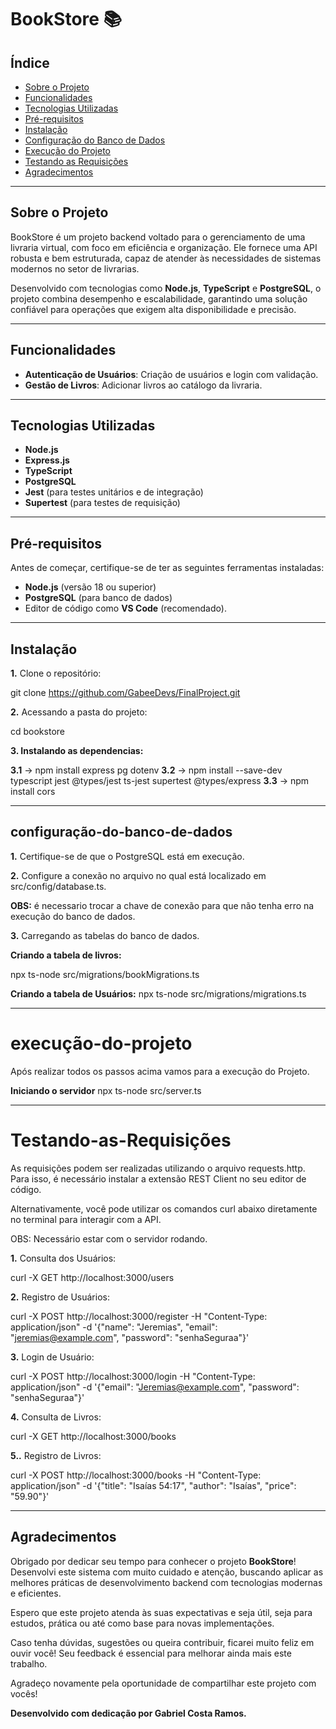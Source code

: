 # BookStore 📚

## Índice  
- [Sobre o Projeto](#sobre-o-projeto)  
- [Funcionalidades](#funcionalidades)  
- [Tecnologias Utilizadas](#tecnologias-utilizadas)  
- [Pré-requisitos](#pré-requisitos)  
- [Instalação](#instalação)  
- [Configuração do Banco de Dados](#configuração-do-banco-de-dados)  
- [Execução do Projeto](#execução-do-projeto)  
- [Testando as Requisições](#Testando-as-Requisições)
- [Agradecimentos](#Agradecimentos)


---

## Sobre o Projeto  

BookStore é um projeto backend voltado para o gerenciamento de uma livraria virtual, com foco em eficiência e organização. Ele fornece uma API robusta e bem estruturada, capaz de atender às necessidades de sistemas modernos no setor de livrarias.

Desenvolvido com tecnologias como **Node.js**, **TypeScript** e **PostgreSQL**, o projeto combina desempenho e escalabilidade, garantindo uma solução confiável para operações que exigem alta disponibilidade e precisão.

---

## Funcionalidades  

- **Autenticação de Usuários**: Criação de usuários e login com validação.  
- **Gestão de Livros**: Adicionar livros ao catálogo da livraria.  

---

## Tecnologias Utilizadas  

- **Node.js**  
- **Express.js**  
- **TypeScript**  
- **PostgreSQL**  
- **Jest** (para testes unitários e de integração)  
- **Supertest** (para testes de requisição)  

---

## Pré-requisitos  

Antes de começar, certifique-se de ter as seguintes ferramentas instaladas:  

- **Node.js** (versão 18 ou superior)  
- **PostgreSQL** (para banco de dados)  
- Editor de código como **VS Code** (recomendado).  

---

## Instalação  

**1.** Clone o repositório:  

git clone https://github.com/GabeeDevs/FinalProject.git


**2.** Acessando a pasta do projeto:

cd bookstore


**3. Instalando as dependencias:**

**3.1** -> npm install express pg dotenv
**3.2** -> npm install --save-dev typescript jest @types/jest ts-jest supertest @types/express
**3.3** -> npm install cors

---

## configuração-do-banco-de-dados

**1.** Certifique-se de que o PostgreSQL está em execução. 

**2.** Configure a conexão no arquivo no qual está localizado em src/config/database.ts.

**OBS:** é necessario trocar a chave de conexão para que não tenha erro na execução do banco de dados.

**3.** Carregando as tabelas do banco de dados.


**Criando  a tabela de livros:**

npx ts-node src/migrations/bookMigrations.ts

**Criando a tabela de Usuários:**
npx ts-node src/migrations/migrations.ts

---

# execução-do-projeto

Após realizar todos os passos acima vamos para a execução do Projeto.

**Iniciando o servidor**
npx ts-node src/server.ts

---

# Testando-as-Requisições

As requisições podem ser realizadas utilizando o arquivo requests.http. Para isso, é necessário instalar a extensão REST Client no seu editor de código.

Alternativamente, você pode utilizar os comandos curl abaixo diretamente no terminal para interagir com a API. 

OBS: Necessário estar com o servidor rodando.


**1.** Consulta dos Usuários:

curl -X GET http://localhost:3000/users

**2.** Registro de Usuários:

curl -X POST http://localhost:3000/register -H "Content-Type: application/json" -d '{"name": "Jeremias", "email": "jeremias@example.com", "password": "senhaSeguraa"}'


**3.** Login de Usuário:

curl -X POST http://localhost:3000/login -H "Content-Type: application/json" -d '{"email": "Jeremias@example.com", "password": "senhaSeguraa"}'


**4.** Consulta de Livros: 

curl -X GET http://localhost:3000/books

**5..** Registro de Livros:

curl -X POST http://localhost:3000/books -H "Content-Type: application/json" -d '{"title": "Isaías 54:17", "author": "Isaías", "price": "59.90"}'

---

## Agradecimentos  

Obrigado por dedicar seu tempo para conhecer o projeto **BookStore**! Desenvolvi este sistema com muito cuidado e atenção, buscando aplicar as melhores práticas de desenvolvimento backend com tecnologias modernas e eficientes.  

Espero que este projeto atenda às suas expectativas e seja útil, seja para estudos, prática ou até como base para novas implementações.  

Caso tenha dúvidas, sugestões ou queira contribuir, ficarei muito feliz em ouvir você! Seu feedback é essencial para melhorar ainda mais este trabalho.  

Agradeço novamente pela oportunidade de compartilhar este projeto com vocês!  

**Desenvolvido com dedicação por Gabriel Costa Ramos.**